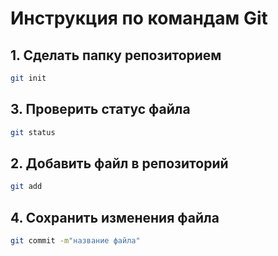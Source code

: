 # Инструкция по командам Git
## 1. Сделать папку репозиторием
```sh
git init
```
## 3. Проверить статус файла
```sh
git status
```
## 2. Добавить файл в репозиторий
```sh
git add
```
## 4. Сохранить изменения файла
```sh
git commit -m"название файла"
